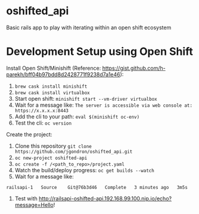 # oshifted_api
Basic rails app to play with iterating within an open shift ecosystem

# Development Setup using Open Shift

Install Open Shift/Minishift (Reference: https://gist.github.com/h-parekh/bff04b97bdd8d2428771f9238d7a1e46):
1. `brew cask install minishift`
1. `brew cask install virtualbox`
1. Start open shift: `minishift start --vm-driver virtualbox`
1. Wait for a message like: `The server is accessible via web console at: https://x.x.x.x:8443`
1. Add the cli to your path: `eval $(minishift oc-env)`
1. Test the cli: `oc version`

Create the project:
1. Clone this repository `git clone https://github.com/jgondron/oshifted_api.git`
1. `oc new-project oshifted-api`
1. `oc create -f /<path_to_repo>/project.yaml`
1. Watch the build/deploy progress: `oc get builds --watch`
1. Wait for a message like:
```console
railsapi-1   Source    Git@76b3d46   Complete   3 minutes ago   3m5s
```
1. Test with http://railsapi-oshifted-api.192.168.99.100.nip.io/echo?message=Hello!
